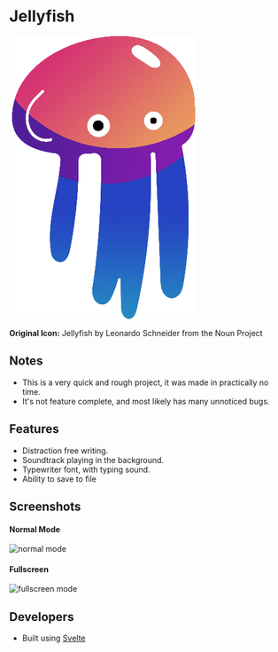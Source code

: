 # Jellyfish
![logo](https://github.com/Yazidn/jellyfish/blob/master/public/icon.png?raw=true)

**Original Icon:** Jellyfish by Leonardo Schneider from the Noun Project

## Notes
- This is a very quick and rough project, it was made in practically no time.
- It's not feature complete, and most likely has many unnoticed bugs.

## Features
- Distraction free writing.
- Soundtrack playing in the background.
- Typewriter font, with typing sound.
- Ability to save to file

## Screenshots

#### Normal Mode
![normal mode]()

#### Fullscreen
![fullscreen mode]()

## Developers
- Built using [Svelte](https://svelte.dev/)